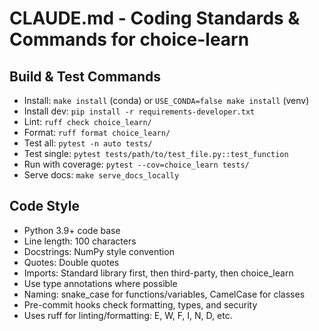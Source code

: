 # CLAUDE.md - Coding Standards & Commands for choice-learn

## Build & Test Commands
- Install: `make install` (conda) or `USE_CONDA=false make install` (venv)
- Install dev: `pip install -r requirements-developer.txt`
- Lint: `ruff check choice_learn/`
- Format: `ruff format choice_learn/`
- Test all: `pytest -n auto tests/`
- Test single: `pytest tests/path/to/test_file.py::test_function`
- Run with coverage: `pytest --cov=choice_learn tests/`
- Serve docs: `make serve_docs_locally`

## Code Style
- Python 3.9+ code base
- Line length: 100 characters
- Docstrings: NumPy style convention
- Quotes: Double quotes
- Imports: Standard library first, then third-party, then choice_learn
- Use type annotations where possible
- Naming: snake_case for functions/variables, CamelCase for classes
- Pre-commit hooks check formatting, types, and security
- Uses ruff for linting/formatting: E, W, F, I, N, D, etc.
